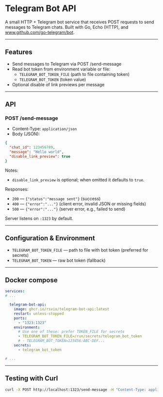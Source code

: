 # Telegram Bot API

A small HTTP + Telegram bot service that receives POST requests to send messages to Telegram chats.
Built with Go, Echo (HTTP), and www.github.com/go-telegram/bot.

---

## Features

- Send messages to Telegram via POST /send-message
- Read bot token from environment variable or file:
  - `TELEGRAM_BOT_TOKEN_FILE` (path to file containing token)
  - `TELEGRAM_BOT_TOKEN` (token value)
- Optional disable of link previews per message

---

## API

### POST /send-message

- Content-Type: `application/json`
- Body (JSON):

```json
{
  "chat_id": 123456789,
  "message": "Hello world",
  "disable_link_preview": true
}
```

Notes:
- `disable_link_preview` is optional; when omitted it defaults to `true`.

Responses:
- `200` — `{"status":"message sent"}` (success)
- `400` — `{"error":"..."}` (client error, invalid JSON or missing fields)
- `500` — `{"error":"..."}` (server error, e.g., failed to send)

Server listens on `:1323` by default.

---

## Configuration & Environment

- `TELEGRAM_BOT_TOKEN_FILE` — path to file with bot token (preferred for secrets)
- `TELEGRAM_BOT_TOKEN` — raw bot token (fallback)

---

## Docker compose

```yml
services:
# ...

  telegram-bot-api:
    image: ghcr.io/rsvix/telegram-bot-api:latest
    restart: unless-stopped
    ports:
      - "1323:1323"
    environment:
      # Use one of these: prefer TOKEN_FILE for secrets
      - TELEGRAM_BOT_TOKEN_FILE=/run/secrets/telegram_bot_token
      # - TELEGRAM_BOT_TOKEN=123456:ABC-DEF...
    secrets:
      - telegram_bot_token

# ...
```

---

## Testing with Curl

```bash
curl -X POST http://localhost:1323/send-message -H "Content-Type: application/json" -d '{"chat_id": 123456789, "message": "Hello world"}'
```
